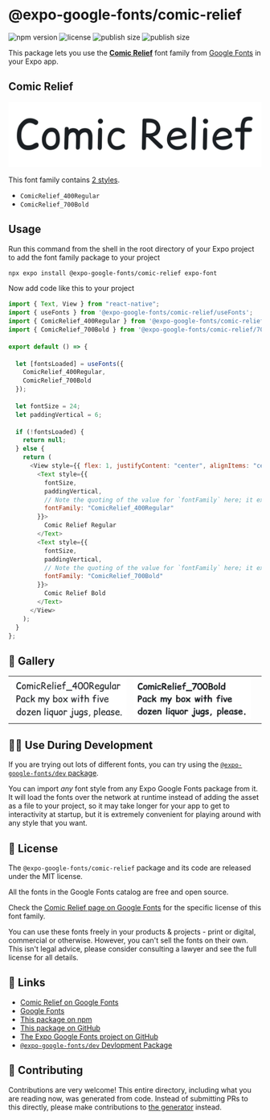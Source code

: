 # @expo-google-fonts/comic-relief

![npm version](https://flat.badgen.net/npm/v/@expo-google-fonts/comic-relief)
![license](https://flat.badgen.net/github/license/expo/google-fonts)
![publish size](https://flat.badgen.net/packagephobia/install/@expo-google-fonts/comic-relief)
![publish size](https://flat.badgen.net/packagephobia/publish/@expo-google-fonts/comic-relief)

This package lets you use the [**Comic Relief**](https://fonts.google.com/specimen/Comic+Relief) font family from [Google Fonts](https://fonts.google.com/) in your Expo app.

## Comic Relief

![Comic Relief](./font-family.png)

This font family contains [2 styles](#-gallery).

- `ComicRelief_400Regular`
- `ComicRelief_700Bold`

## Usage

Run this command from the shell in the root directory of your Expo project to add the font family package to your project

```sh
npx expo install @expo-google-fonts/comic-relief expo-font
```

Now add code like this to your project

```js
import { Text, View } from "react-native";
import { useFonts } from '@expo-google-fonts/comic-relief/useFonts';
import { ComicRelief_400Regular } from '@expo-google-fonts/comic-relief/400Regular';
import { ComicRelief_700Bold } from '@expo-google-fonts/comic-relief/700Bold';

export default () => {

  let [fontsLoaded] = useFonts({
    ComicRelief_400Regular, 
    ComicRelief_700Bold
  });

  let fontSize = 24;
  let paddingVertical = 6;

  if (!fontsLoaded) {
    return null;
  } else {
    return (
      <View style={{ flex: 1, justifyContent: "center", alignItems: "center" }}>
        <Text style={{
          fontSize,
          paddingVertical,
          // Note the quoting of the value for `fontFamily` here; it expects a string!
          fontFamily: "ComicRelief_400Regular"
        }}>
          Comic Relief Regular
        </Text>
        <Text style={{
          fontSize,
          paddingVertical,
          // Note the quoting of the value for `fontFamily` here; it expects a string!
          fontFamily: "ComicRelief_700Bold"
        }}>
          Comic Relief Bold
        </Text>
      </View>
    );
  }
};
```

## 🔡 Gallery


||||
|-|-|-|
|![ComicRelief_400Regular](./400Regular/ComicRelief_400Regular.ttf.png)|![ComicRelief_700Bold](./700Bold/ComicRelief_700Bold.ttf.png)|||


## 👩‍💻 Use During Development

If you are trying out lots of different fonts, you can try using the [`@expo-google-fonts/dev` package](https://github.com/expo/google-fonts/tree/master/font-packages/dev#readme).

You can import _any_ font style from any Expo Google Fonts package from it. It will load the fonts over the network at runtime instead of adding the asset as a file to your project, so it may take longer for your app to get to interactivity at startup, but it is extremely convenient for playing around with any style that you want.


## 📖 License

The `@expo-google-fonts/comic-relief` package and its code are released under the MIT license.

All the fonts in the Google Fonts catalog are free and open source.

Check the [Comic Relief page on Google Fonts](https://fonts.google.com/specimen/Comic+Relief) for the specific license of this font family.

You can use these fonts freely in your products & projects - print or digital, commercial or otherwise. However, you can't sell the fonts on their own. This isn't legal advice, please consider consulting a lawyer and see the full license for all details.

## 🔗 Links

- [Comic Relief on Google Fonts](https://fonts.google.com/specimen/Comic+Relief)
- [Google Fonts](https://fonts.google.com/)
- [This package on npm](https://www.npmjs.com/package/@expo-google-fonts/comic-relief)
- [This package on GitHub](https://github.com/expo/google-fonts/tree/master/font-packages/comic-relief)
- [The Expo Google Fonts project on GitHub](https://github.com/expo/google-fonts)
- [`@expo-google-fonts/dev` Devlopment Package](https://github.com/expo/google-fonts/tree/master/font-packages/dev)

## 🤝 Contributing

Contributions are very welcome! This entire directory, including what you are reading now, was generated from code. Instead of submitting PRs to this directly, please make contributions to [the generator](https://github.com/expo/google-fonts/tree/master/packages/generator) instead.
